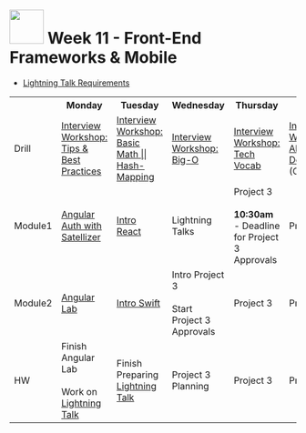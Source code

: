 # <img src="https://cloud.githubusercontent.com/assets/7833470/10899314/63829980-8188-11e5-8cdd-4ded5bcb6e36.png" height="60"> Week 11 - Front-End Frameworks & Mobile

* <a href="https://github.com/sf-wdi-24/lightning-talks" target="_blank">Lightning Talk Requirements</a>

<table>
  <tr>
    <th></th>
    <th>Monday</th>
    <th>Tuesday</th>
    <th>Wednesday</th>
    <th>Thursday</th>
    <th>Friday</th>
  </tr>
  <tr>
    <td>Drill</td>
    <td><a href="./day-01/drill">Interview Workshop: Tips & Best Practices</a></td>
    <td><a href="./day-02/drill">Interview Workshop: Basic Math || Hash-Mapping</a></td>
    <td><a href="./day-03/drill">Interview Workshop: Big-O</a></td>
    <td><a href="./day-04/drill">Interview Workshop: Tech Vocab</a></td>
    <td><a href="./day-05/drill">Interview Workshop: Algorithm Design</a> (Optional)</td>
  </tr>
  <tr>
    <td>Module1</td>
    <td><a href="./day-01/module-01">Angular Auth with Satellizer</a></td>
    <td><a href="./day-02/module-01">Intro React</a></td>
    <td>Lightning Talks</td>
    <td>
      Project 3<br><br>
      <strong>10:30am</strong> - Deadline for Project 3 Approvals
    </td>
    <td>Project 3</td>
  </tr>
  <tr>
    <td>Module2</td>
    <td><a href="./day-01/module-02">Angular Lab</a></td>
    <td><a href="./day-02/module-02">Intro Swift</a></td>
    <td>
      Intro Project 3<br><br>
      Start Project 3 Approvals
    </td>
    <td>Project 3</td>
    <td>Project 3</td>
  </tr>
  <tr>
    <td>HW</td>
    <td>
      Finish Angular Lab<br><br>
      Work on <a href="https://github.com/sf-wdi-24/lightning-talks" target="_blank">Lightning Talk</a>
    </td>
    <td>Finish Preparing <a href="https://github.com/sf-wdi-24/lightning-talks" target="_blank">Lightning Talk</a></td>
    <td>Project 3 Planning</td>
    <td>Project 3</td>
    <td>Project 3</td>
  </tr>
</table>
